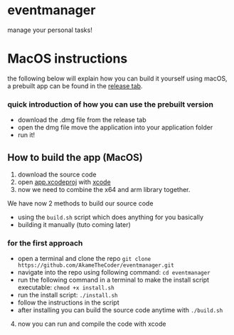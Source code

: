 # eventmanager
manage your personal tasks! 

# MacOS instructions
the following below will explain how you can build it yourself using macOS, a prebuilt app can be found in the [release tab](https://github.com/AkameTheCoder/eventmanager/releases).

### quick introduction of how you can use the prebuilt version
- download the .dmg file from the release tab
- open the dmg file move the application into your application folder
- run it!
## How to build the app (MacOS)

1. download the source code
2. open [app.xcodeproj](https://github.com/AkameTheCoder/eventmanager/tree/main/app/app.xcodeproj) with [xcode](https://apps.apple.com/de/app/xcode/id497799835?l=en-GB&mt=12)
3. now we need to combine the x64 and arm library together.

We have now 2 methods to build our source code
- using the `build.sh` script which does anything for you basically
- building it manually (tuto coming later)


### for the first approach
- open a terminal and clone the repo `git clone https://github.com/AkameTheCoder/eventmanager.git`
- navigate into the repo using following command: `cd eventmanager`
- run the following command in a terminal to make the install script executable: `chmod +x install.sh`
- run the install script: `./install.sh`
- follow the instructions in the script
- after installing you can build the source code anytime with `./build.sh`

4. now you can run and compile the code with xcode



